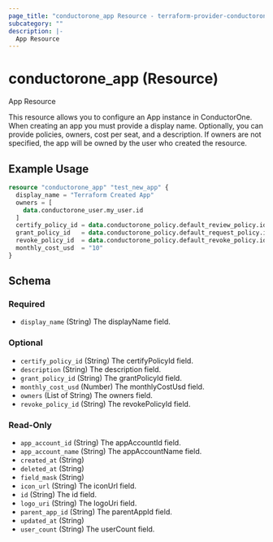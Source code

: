 ```yaml
---
page_title: "conductorone_app Resource - terraform-provider-conductorone"
subcategory: ""
description: |-
  App Resource
---
```


# conductorone_app (Resource)

App Resource

This resource allows you to configure an App instance in ConductorOne.
When creating an app you must provide a display name. Optionally, you can provide policies, owners, cost per seat, and a description.
If owners are not specified, the app will be owned by the user who created the resource.

## Example Usage

```terraform
resource "conductorone_app" "test_new_app" {
  display_name = "Terraform Created App"
  owners = [
    data.conductorone_user.my_user.id
  ]
  certify_policy_id = data.conductorone_policy.default_review_policy.id
  grant_policy_id   = data.conductorone_policy.default_request_policy.id
  revoke_policy_id  = data.conductorone_policy.default_revoke_policy.id
  monthly_cost_usd  = "10"
}
```

<!-- schema generated by tfplugindocs -->
## Schema

### Required

- `display_name` (String) The displayName field.

### Optional

- `certify_policy_id` (String) The certifyPolicyId field.
- `description` (String) The description field.
- `grant_policy_id` (String) The grantPolicyId field.
- `monthly_cost_usd` (Number) The monthlyCostUsd field.
- `owners` (List of String) The owners field.
- `revoke_policy_id` (String) The revokePolicyId field.

### Read-Only

- `app_account_id` (String) The appAccountId field.
- `app_account_name` (String) The appAccountName field.
- `created_at` (String)
- `deleted_at` (String)
- `field_mask` (String)
- `icon_url` (String) The iconUrl field.
- `id` (String) The id field.
- `logo_uri` (String) The logoUri field.
- `parent_app_id` (String) The parentAppId field.
- `updated_at` (String)
- `user_count` (String) The userCount field.
